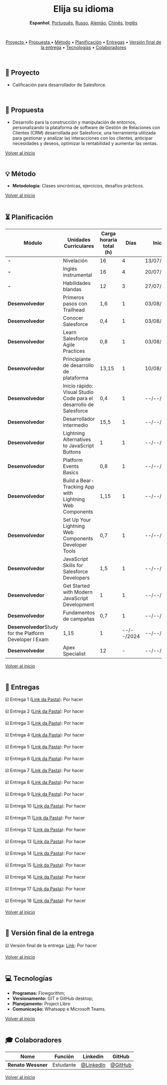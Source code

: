 <br>

<h1 align="center">
  <a id="elija-su-idioma">Elija su idioma</a>
</h1>
<p align="center">
    <strong>Espanhol</strong>, 
    <a href="https://github.com/renato-wessmer/FAT/blob/main/salesforce_developer/README.md">Português</a>, 
    <a href="https://github.com/renato-wessmer/FAT/blob/main/salesforce_developer/README_Russian.md">Russo</a>, 
    <a href="https://github.com/renato-wessmer/FAT/blob/main/salesforce_developer/README_German.md">Alemão</a>, 
    <a href="https://github.com/renato-wessmer/FAT/blob/main/salesforce_developer/README_Chinese.md">Chinês</a>, 
    <a href="https://github.com/renato-wessmer/FAT/blob/main/salesforce_developer/README_English.md">Inglês</a>
</p>

<br>

<p align="center">
  <a href ="#rocket-proyecto ">Proyecto </a>  •
  <a href ="#dart-propuesta ">Propuesta </a>  •
  <a href ="#bulb-método">Método</a>  •
  <a href ="#hourglass_flowing_sand-planificación">Planificación</a>  •
  <a href ="#calendar-as-entregas">Entregas</a>  •
  <a href ="#camera_flash-as-versión-final-de-la-entrega">Versión final de la entrega</a>  •
  <a href ="#computer-tecnologías">Tecnologías</a>  •
  <a href ="#mortar_board-colaboradores">Colaboradores</a>
</p>

<br>

## :rocket: Proyecto

* Calificación para desarrollador de Salesforce.
<br>

## :dart: Propuesta

* Desarrollo para la construcción y manipulación de entornos, personalizando la plataforma de software de Gestión de Relaciones con Clientes (CRM) desarrollada por Salesforce, una herramienta utilizada para gestionar y analizar las interacciones con los clientes, anticipar necesidades y deseos, optimizar la rentabilidad y aumentar las ventas.

<a href ="#elija-su-idioma">Volver al inicio</a>  
<br>

## :bulb: Método

* **Metodologia:** Clases sincrónicas, ejercicios, desafíos prácticos.

<a href ="#elija-su-idioma">Volver al inicio</a>  
<br>

## :hourglass_flowing_sand: Planificación
      
|Módulo|Unidades Curriculares|Carga horaria total (h)|Días|Inicio|Fin|
|--------|--------|--------|--------|--------|--------|
|**-**|Nivelación|16|4|13/07/2024|03/08/2024|
|**-**|Inglés instrumental|16|4|20/07/2024|19/10/2024|
|**-**|Habilidades blandas|12|3|27/07/2024|26/10/2024|
|**Desenvolvedor**|Primeros pasos con Trailhead|1,6|1|03/08/2024|03/08/2024|
|**Desenvolvedor**|Conocer Salesforce|0,4|1|03/08/2024|03/08/2024|
|**Desenvolvedor**|Learn Salesforce Agile Practices|0,8|1|03/08/2024|03/08/2024|
|**Desenvolvedor**|Principiante de desarrollo de plataforma|13,15|1|10/08/2024|10/08/2024|
|**Desenvolvedor**|Inicio rápido: Visual Studio Code para el desarrollo de Salesforce|0,4|1|--/--/2024|--/--/2024|
|**Desenvolvedor**|Desarrollador intermedio|15,5|1|--/--/2024|--/--/2024|
|**Desenvolvedor**|Lightning Alternatives to JavaScript Buttons|1|1|--/--/2024|--/--/2024|
|**Desenvolvedor**|Platform Events Basics|0,8|1|--/--/2024|--/--/2024|
|**Desenvolvedor**|Build a Bear-Tracking App with Lightning Web Components|1,15|1|--/--/2024|--/--/2024|
|**Desenvolvedor**|Set Up Your Lightning Web Components Developer Tools|0,7|1|--/--/2024|--/--/2024|
|**Desenvolvedor**|JavaScript Skills for Salesforce Developers|1,5|1|--/--/2024|--/--/2024|
|**Desenvolvedor**|Get Started with Modern JavaScript Development|1|1|--/--/2024|--/--/2024|
|**Desenvolvedor**|Fundamentos de campañas|0,7|1|--/--/2024|--/--/2024|
|**Desenvolvedor**Study for the Platform Developer I Exam|1,15|1|--/--/2024|--/--/2024|
|**Desenvolvedor**|Apex Specialist|12|-|--/--/2024|--/--/2024|

<a href ="#elija-su-idioma">Volver al inicio</a>  
<br>

## :calendar: Entregas 

☑️ Entrega 1 ([Link da Pasta](https://github.com/renato-wessmer/FAT/tree/main/salesforce_developer/bases/knowledge_leveling)): Por hacer<!-- Completado : heavy_check_mark-->

☑️ Entrega 2 ([Link da Pasta](https://github.com/renato-wessmer/FAT/tree/main/salesforce_developer/bases/instrumental_english)): Por hacer<!-- Completado : heavy_check_mark-->

☑️ Entrega 3 ([Link da Pasta](https://github.com/renato-wessmer/FAT/tree/main/salesforce_developer/bases/soft_skills)): Por hacer<!-- Completado : heavy_check_mark-->

☑️ Entrega 4 ([Link da Pasta](https://github.com/renato-wessmer/FAT/tree/main/salesforce_developer/salesforce_developer_trails/get_started_with_trailhead)): Por hacer<!-- Completado : heavy_check_mark-->

☑️ Entrega 5 ([Link da Pasta](https://github.com/renato-wessmer/FAT/tree/main/salesforce_developer/salesforce_developer_trails/get_to_know_salesforce)): Por hacer<!-- Completado : heavy_check_mark-->

☑️ Entrega 6 ([Link da Pasta](https://github.com/renato-wessmer/FAT/tree/main/salesforce_developer/salesforce_developer_trails/learn_salesforce_agile_practices)): Por hacer<!-- Completado : heavy_check_mark-->

☑️ Entrega 7 ([Link da Pasta](https://github.com/renato-wessmer/FAT/tree/main/salesforce_developer/salesforce_developer_trails/platform_developer_-_beginner)): Por hacer<!-- Completado : heavy_check_mark-->

☑️ Entrega 8 ([Link da Pasta](https://github.com/renato-wessmer/FAT/tree/main/salesforce_developer/salesforce_developer_trails/quickstart_visual_studio_code_for_salesforce_development)): Por hacer<!-- Completado : heavy_check_mark-->

☑️ Entrega 9 ([Link da Pasta](https://github.com/renato-wessmer/FAT/tree/main/salesforce_developer/salesforce_developer_trails/developer_intermediate)): Por hacer<!-- Completado : heavy_check_mark-->

☑️ Entrega 10 ([Link da Pasta](https://github.com/renato-wessmer/FAT/tree/main/salesforce_developer/salesforce_developer_trails/lightning_alternatives_to_javascript_buttons)): Por hacer<!-- Completado : heavy_check_mark-->

☑️ Entrega 11 ([Link da Pasta](https://github.com/renato-wessmer/FAT/tree/main/salesforce_developer/salesforce_developer_trails/platform_events_basics)): Por hacer<!-- Completado : heavy_check_mark-->

☑️ Entrega 12 ([Link da Pasta](https://github.com/renato-wessmer/FAT/tree/main/salesforce_developer/salesforce_developer_trails/build_a_bear_tracking_app_with_lightning_web_components)): Por hacer<!-- Completado : heavy_check_mark-->

☑️ Entrega 13 ([Link da Pasta](https://github.com/renato-wessmer/FAT/tree/main/salesforce_developer/salesforce_developer_trails/set_up_your_lightning_web_components_developer_tools)): Por hacer<!-- Completado : heavy_check_mark-->

☑️ Entrega 14 ([Link da Pasta](https://github.com/renato-wessmer/FAT/tree/main/salesforce_developer/salesforce_developer_trails/javascript_skills_for_salesforce_developers)): Por hacer<!-- Completado : heavy_check_mark-->

☑️ Entrega 15 ([Link da Pasta](https://github.com/renato-wessmer/FAT/tree/main/salesforce_developer/salesforce_developer_trails/get_started_with_modern_javascript_development)): Por hacer<!-- Completado : heavy_check_mark-->

☑️ Entrega 16 ([Link da Pasta](https://github.com/renato-wessmer/FAT/tree/main/salesforce_developer/salesforce_developer_trails/campaign_basics)): Por hacer<!-- Completado : heavy_check_mark-->

☑️ Entrega 17 ([Link da Pasta](https://github.com/renato-wessmer/FAT/tree/main/salesforce_developer/salesforce_developer_trails/study_for_the_platform_developer_i_exam)): Por hacer<!-- Completado : heavy_check_mark-->

☑️ Entrega 18 ([Link da Pasta](https://github.com/renato-wessmer/FAT/tree/main/salesforce_developer/salesforce_developer_trails/apex_specialist)): Por hacer<!-- Completado : heavy_check_mark-->

<a href ="#elija-su-idioma">Volver al inicio</a>  
<br>

## :camera_flash: Versión final de la entrega

☑️ Versión final de la entrega: [Link](https://): Por hacer<!-- Completado : heavy_check_mark-->

<a href ="#elija-su-idioma">Volver al inicio</a>  
<br> 

## :computer: Tecnologías

* **Programas:** Flowgorithm;
* **Versionamento:** GIT e GitHub desktop;           
* **Planejamento:** Project Libre
* **Comunicação:** Whatsapp e Microsoft Teams.

<a href ="#elija-su-idioma">Volver al inicio</a>  
<br>     
      
## :mortar_board: Colaboradores

|Nome|Función|Linkedin|GitHub|
| -------- |-------- |-------- |-------- |
|**Renato Wessner**|Estudante| [@LinkedIn](https://www.linkedin.com/in/renato-wessmer-dev-gpti/)|[@GitHub](https://github.com/renato-wessmer)|

<a href ="#elija-su-idioma">Volver al inicio</a>  
<br>

 